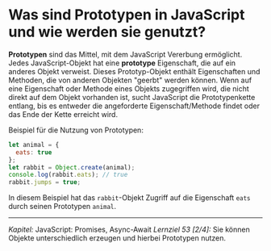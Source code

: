 # Was sind Prototypen in JavaScript und wie werden sie genutzt?

**Prototypen** sind das Mittel, mit dem JavaScript Vererbung ermöglicht. Jedes JavaScript-Objekt hat eine **prototype** Eigenschaft, die auf ein anderes Objekt verweist. Dieses Prototyp-Objekt enthält Eigenschaften und Methoden, die von anderen Objekten "geerbt" werden können. Wenn auf eine Eigenschaft oder Methode eines Objekts zugegriffen wird, die nicht direkt auf dem Objekt vorhanden ist, sucht JavaScript die Prototypenkette entlang, bis es entweder die angeforderte Eigenschaft/Methode findet oder das Ende der Kette erreicht wird.

Beispiel für die Nutzung von Prototypen:
```javascript
let animal = {
  eats: true
};
let rabbit = Object.create(animal);
console.log(rabbit.eats); // true
rabbit.jumps = true;
```
In diesem Beispiel hat das `rabbit`-Objekt Zugriff auf die Eigenschaft `eats` durch seinen Prototypen `animal`.

---

_Kapitel:_ JavaScript: Promises, Async-Await
_Lernziel 53 \[2/4\]:_ Sie können Objekte unterschiedlich erzeugen und hierbei Prototypen nutzen.
